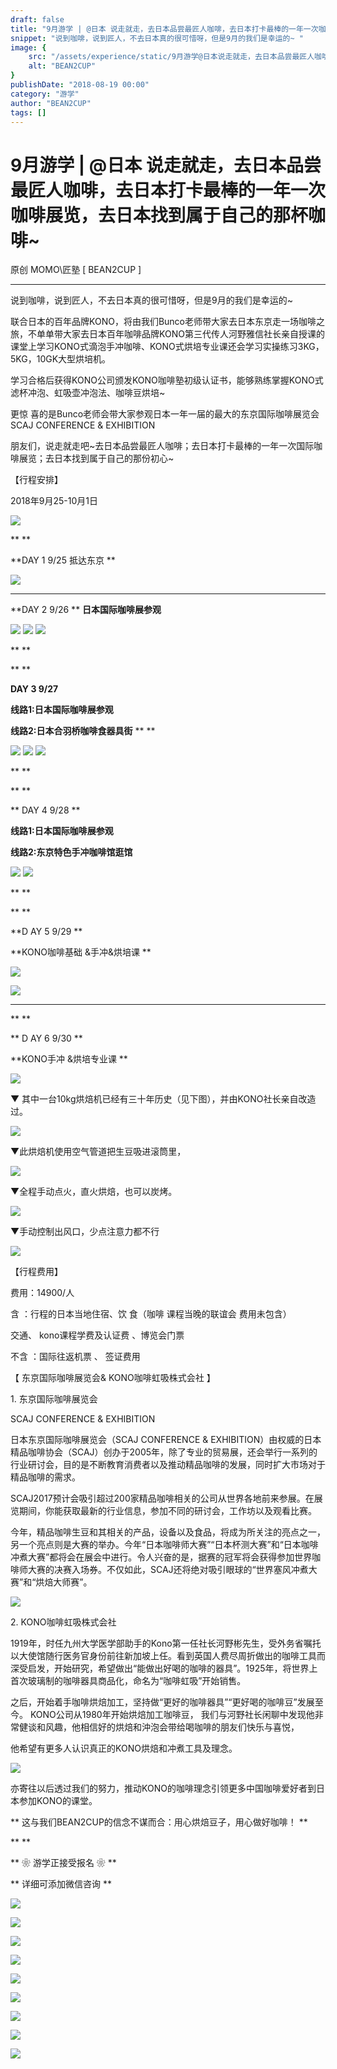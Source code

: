 ```yaml
---
draft: false
title: "9月游学 | @日本 说走就走，去日本品尝最匠人咖啡，去日本打卡最棒的一年一次咖啡展览，去日本找到属于自己的那杯咖啡~ "
snippet: "说到咖啡，说到匠人，不去日本真的很可惜呀，但是9月的我们是幸运的~ "
image: {
    src: "/assets/experience/static/9月游学@日本说走就走，去日本品尝最匠人咖啡，去日本打卡最棒的一年一次咖啡展览，去日本找到属于自己的那杯咖啡~_01.png",
    alt: "BEAN2CUP"
}
publishDate: "2018-08-19 00:00"
category: "游学"
author: "BEAN2CUP"
tags: []
---
```


#  9月游学 | @日本 说走就走，去日本品尝最匠人咖啡，去日本打卡最棒的一年一次咖啡展览，去日本找到属于自己的那杯咖啡~

原创  MOMO\匠塾  [ BEAN2CUP ]

__ _ _ _ _

说到咖啡，说到匠人，不去日本真的很可惜呀，但是9月的我们是幸运的~

联合日本的百年品牌KONO，将由我们Bunco老师带大家去日本东京走一场咖啡之旅，不单单带大家去日本百年咖啡品牌KONO第三代传人河野雅信社长亲自授课的课堂上学习KONO式滴泡手冲咖啡、KONO式烘培专业课还会学习实操练习3KG，5KG，10GK大型烘培机。

学习合格后获得KONO公司颁发KONO咖啡塾初级认证书，能够熟练掌握KONO式滤杯冲泡、虹吸壶冲泡法、咖啡豆烘培~

更惊  喜的是Bunco老师会带大家参观日本一年一届的最大的东京国际咖啡展览会  SCAJ CONFERENCE & EXHIBITION



朋友们，说走就走吧~去日本品尝最匠人咖啡；去日本打卡最棒的一年一次国际咖啡展览；去日本找到属于自己的那份初心~



【行程安排】

2018年9月25-10月1日

![](/assets/experience/static/9月游学@日本说走就走，去日本品尝最匠人咖啡，去日本打卡最棒的一年一次咖啡展览，去日本找到属于自己的那杯咖啡~_01.png)



**
**

**DAY 1 9/25 抵达东京  **

![](/assets/experience/static/9月游学@日本说走就走，去日本品尝最匠人咖啡，去日本打卡最棒的一年一次咖啡展览，去日本找到属于自己的那杯咖啡~_02.png)

****

**DAY 2 9/26 ** **日本国际咖啡展参观**

![](/assets/experience/static/9月游学@日本说走就走，去日本品尝最匠人咖啡，去日本打卡最棒的一年一次咖啡展览，去日本找到属于自己的那杯咖啡~_03.jpeg)
![](/assets/experience/static/9月游学@日本说走就走，去日本品尝最匠人咖啡，去日本打卡最棒的一年一次咖啡展览，去日本找到属于自己的那杯咖啡~_04.jpeg)
![](/assets/experience/static/9月游学@日本说走就走，去日本品尝最匠人咖啡，去日本打卡最棒的一年一次咖啡展览，去日本找到属于自己的那杯咖啡~_05.jpeg)

**
**

**
**

**DAY 3 9/27**

**线路1:日本国际咖啡展参观**

**线路2:日本合羽桥咖啡食器具街** **
**

![](/assets/experience/static/9月游学@日本说走就走，去日本品尝最匠人咖啡，去日本打卡最棒的一年一次咖啡展览，去日本找到属于自己的那杯咖啡~_06.jpeg)
![](/assets/experience/static/9月游学@日本说走就走，去日本品尝最匠人咖啡，去日本打卡最棒的一年一次咖啡展览，去日本找到属于自己的那杯咖啡~_07.jpeg)
![](/assets/experience/static/9月游学@日本说走就走，去日本品尝最匠人咖啡，去日本打卡最棒的一年一次咖啡展览，去日本找到属于自己的那杯咖啡~_08.jpeg)

**
**

**
**

** DAY 4 9/28
**

**线路1:日本国际咖啡展参观**

**线路2:东京特色手冲咖啡馆逛馆**

![](/assets/experience/static/9月游学@日本说走就走，去日本品尝最匠人咖啡，去日本打卡最棒的一年一次咖啡展览，去日本找到属于自己的那杯咖啡~_09.jpeg)
![](/assets/experience/static/9月游学@日本说走就走，去日本品尝最匠人咖啡，去日本打卡最棒的一年一次咖啡展览，去日本找到属于自己的那杯咖啡~_10.jpeg)

**
**

**
**

**D AY  5 9/29
**

**KONO咖啡基础 &手冲&烘培课 **

![](/assets/experience/static/9月游学@日本说走就走，去日本品尝最匠人咖啡，去日本打卡最棒的一年一次咖啡展览，去日本找到属于自己的那杯咖啡~_11.jpeg)

![](/assets/experience/static/9月游学@日本说走就走，去日本品尝最匠人咖啡，去日本打卡最棒的一年一次咖啡展览，去日本找到属于自己的那杯咖啡~_12.jpeg)

** **

**
**

** D  AY  6 9/30
**

**KONO手冲 &烘培专业课 **

![](/assets/experience/static/9月游学@日本说走就走，去日本品尝最匠人咖啡，去日本打卡最棒的一年一次咖啡展览，去日本找到属于自己的那杯咖啡~_13.jpeg)

▼  其中一台10kg烘焙机已经有三十年历史（见下图），并由KONO社长亲自改造过。

![](/assets/experience/static/9月游学@日本说走就走，去日本品尝最匠人咖啡，去日本打卡最棒的一年一次咖啡展览，去日本找到属于自己的那杯咖啡~_14.jpeg)

▼此烘焙机使用空气管道把生豆吸进滚筒里，

![](/assets/experience/static/9月游学@日本说走就走，去日本品尝最匠人咖啡，去日本打卡最棒的一年一次咖啡展览，去日本找到属于自己的那杯咖啡~_15.jpeg)

▼全程手动点火，直火烘焙，也可以炭烤。

![](/assets/experience/static/9月游学@日本说走就走，去日本品尝最匠人咖啡，去日本打卡最棒的一年一次咖啡展览，去日本找到属于自己的那杯咖啡~_16.jpeg)

▼手动控制出风口，少点注意力都不行

![](/assets/experience/static/9月游学@日本说走就走，去日本品尝最匠人咖啡，去日本打卡最棒的一年一次咖啡展览，去日本找到属于自己的那杯咖啡~_17.jpeg)





【行程费用】

费用：14900/人

含  ：行程的日本当地住宿、饮  食（咖啡  课程当晚的联谊会  费用未包含）

交通、  kono课程学费及认证费  、博览会门票

不含  ：国际往返机票  、  签证费用





【  东京国际咖啡展览会& KONO咖啡虹吸株式会社  】



1\.  东京国际咖啡展览会

SCAJ CONFERENCE & EXHIBITION

日本东京国际咖啡展览会（SCAJ CONFERENCE &
EXHIBITION）由权威的日本精品咖啡协会（SCAJ）创办于2005年，除了专业的贸易展，还会举行一系列的行业研讨会，目的是不断教育消费者以及推动精品咖啡的发展，同时扩大市场对于精品咖啡的需求。

SCAJ2017预计会吸引超过200家精品咖啡相关的公司从世界各地前来参展。在展览期间，你能获取最新的行业信息，参加不同的研讨会，工作坊以及观看比赛。

今年，精品咖啡生豆和其相关的产品，设备以及食品，将成为所关注的亮点之一，另一个亮点则是大赛的举办。今年“日本咖啡师大赛”“日本杯测大赛”和“日本咖啡冲煮大赛”都将会在展会中进行。令人兴奋的是，据赛的冠军将会获得参加世界咖啡师大赛的决赛入场券。不仅如此，SCAJ还将绝对吸引眼球的“世界塞风冲煮大赛”和“烘焙大师赛”。

![](/assets/experience/static/9月游学@日本说走就走，去日本品尝最匠人咖啡，去日本打卡最棒的一年一次咖啡展览，去日本找到属于自己的那杯咖啡~_18.jpeg)



2\. KONO咖啡虹吸株式会社

1919年，时任九州大学医学部助手的Kono第一任社长河野彬先生，受外务省嘱托以大使馆随行医务官身份前往新加坡上任。看到英国人费尽周折做出的咖啡工具而深受启发，开始研究，希望做出“能做出好喝的咖啡的器具”。1925年，将世界上首次玻璃制的咖啡器具商品化，命名为“咖啡虹吸”开始销售。



之后，开始着手咖啡烘焙加工，坚持做“更好的咖啡器具”“更好喝的咖啡豆”发展至今。  KONO公司从1980年开始烘焙加工咖啡豆，
我们与河野社长闲聊中发现他非常健谈和风趣，他相信好的烘焙和沖泡会带给喝咖啡的朋友们快乐与喜悦，

他希望有更多人认识真正的KONO烘焙和冲煮工具及理念。



![](/assets/experience/static/9月游学@日本说走就走，去日本品尝最匠人咖啡，去日本打卡最棒的一年一次咖啡展览，去日本找到属于自己的那杯咖啡~_19.jpeg)



亦寄往以后透过我们的努力，推动KONO的咖啡理念引领更多中国咖啡爱好者到日本参加KONO的课堂。

** 这与我们BEAN2CUP的信念不谋而合：用心烘焙豆子，用心做好咖啡！  **

**
**

** ❀  游学正接受报名  ❀  **

** 详细可添加微信咨询  **

![](/assets/experience/static/9月游学@日本说走就走，去日本品尝最匠人咖啡，去日本打卡最棒的一年一次咖啡展览，去日本找到属于自己的那杯咖啡~_20.png)



![](/assets/experience/static/9月游学@日本说走就走，去日本品尝最匠人咖啡，去日本打卡最棒的一年一次咖啡展览，去日本找到属于自己的那杯咖啡~_21.jpeg)

![](/assets/experience/static/9月游学@日本说走就走，去日本品尝最匠人咖啡，去日本打卡最棒的一年一次咖啡展览，去日本找到属于自己的那杯咖啡~_22.jpeg)

![](/assets/experience/static/9月游学@日本说走就走，去日本品尝最匠人咖啡，去日本打卡最棒的一年一次咖啡展览，去日本找到属于自己的那杯咖啡~_23.jpeg)

![](/assets/experience/static/9月游学@日本说走就走，去日本品尝最匠人咖啡，去日本打卡最棒的一年一次咖啡展览，去日本找到属于自己的那杯咖啡~_24.jpeg)

![](/assets/experience/static/9月游学@日本说走就走，去日本品尝最匠人咖啡，去日本打卡最棒的一年一次咖啡展览，去日本找到属于自己的那杯咖啡~_25.jpeg)

![](/assets/experience/static/9月游学@日本说走就走，去日本品尝最匠人咖啡，去日本打卡最棒的一年一次咖啡展览，去日本找到属于自己的那杯咖啡~_26.jpeg)

![](/assets/experience/static/9月游学@日本说走就走，去日本品尝最匠人咖啡，去日本打卡最棒的一年一次咖啡展览，去日本找到属于自己的那杯咖啡~_27.jpeg)

![](/assets/experience/static/9月游学@日本说走就走，去日本品尝最匠人咖啡，去日本打卡最棒的一年一次咖啡展览，去日本找到属于自己的那杯咖啡~_28.jpeg)









